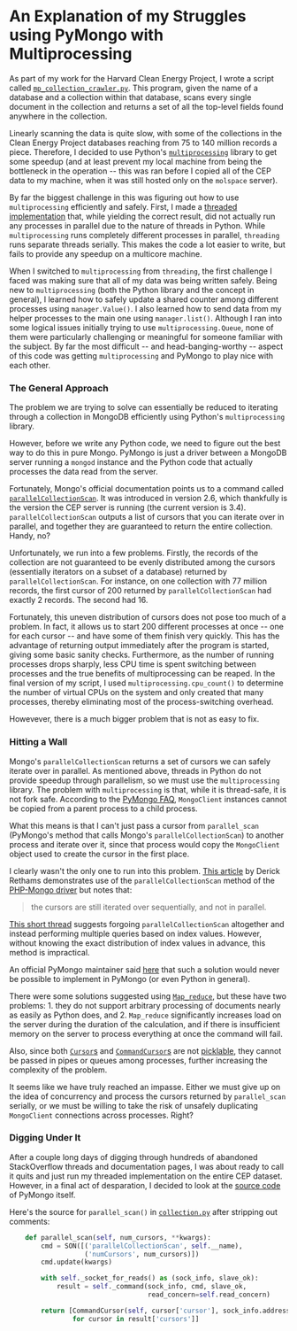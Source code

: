 # An Explanation of my Struggles using PyMongo with Multiprocessing

As part of my work for the Harvard Clean Energy Project, I wrote a script called [`mp_collection_crawler.py`](/ExistingMongoCrawling/GetCurrentFields/mp_collection_crawler.py). This program, given the name of a database and a collection within that database, scans every single document in the collection and returns a set of all the top-level fields found anywhere in the collection. 

Linearly scanning the data is quite slow, with some of the collections in the Clean Energy Project databases reaching from 75 to 140 million records a piece. Therefore, I decided to use Python's [`multiprocessing`](https://docs.python.org/3.6/library/multiprocessing.html) library to get some speedup (and at least prevent my local machine from being the bottleneck in the operation -- this was ran before I copied all of the CEP data to my machine, when it was still hosted only on the `molspace` server). 

By far the biggest challenge in this was figuring out how to use `multiprocessing` efficiently and safely. First, I made a [threaded implementation](/ExistingMongoCrawling/GetCurrentFields/thread_unsafe_collection_crawler.py) that, while yielding the correct result, did not actually run any processes in parallel due to the nature of threads in Python. While `multiprocessing` runs completely different processes in parallel, `threading` runs separate threads serially. This makes the code a lot easier to write, but fails to provide any speedup on a multicore machine. 

When I switched to `multiprocessing` from `threading`, the first challenge I faced was making sure that all of my data was being written safely. Being new to `multiprocessing` (both the Python library and the concept in general), I learned how to safely update a shared counter among different processes using `manager.Value()`. I also learned how to send data from my helper processes to the main one using `manager.list()`. Although I ran into some logical issues initially trying to use `multiprocessing.Queue`, none of them were particularly challenging or meaningful for someone familiar with the subject. By far the most difficult -- and head-banging-worthy -- aspect of this code was getting `multiprocessing` and PyMongo to play nice with each other.


### The General Approach

The problem we are trying to solve can essentially be reduced to iterating through a collection in MongoDB efficiently using Python's `multiprocessing` library. 

However, before we write any Python code, we need to figure out the best way to do this in pure Mongo. PyMongo is just a driver between a MongoDB server running a `mongod` instance and the Python code that actually processes the data read from the server. 

Fortunately, Mongo's official documentation points us to a command called [`parallelCollectionScan`](https://docs.mongodb.com/manual/reference/command/parallelCollectionScan/). It was introduced in version 2.6, which thankfully is the version the CEP server is running (the current version is 3.4). `parallelCollectionScan` outputs a list of cursors that you can iterate over in parallel, and together they are guaranteed to return the entire collection. Handy, no?

Unfortunately, we run into a few problems. Firstly, the records of the collection are not guaranteed to be evenly distributed among the cursors (essentially iterators on a subset of a database) returned by `parallelCollectionScan`. For instance, on one collection with 77 million records, the first cursor of 200 returned by `parallelCollectionScan` had exactly 2 records. The second had 16. 

Fortunately, this uneven distribution of cursors does not pose too much of a problem. In fact, it allows us to start 200 different processes at once -- one for each cursor -- and have some of them finish very quickly. This has the advantage of returning output immediately after the program is started, giving some basic sanity checks. Furthermore, as the number of running processes drops sharply, less CPU time is spent switching between processes and the true benefits of multiprocessing can be reaped. In the final version of my script, I used `multiprocessing.cpu_count()` to determine the number of virtual CPUs on the system and only created that many processes, thereby eliminating most of the process-switching overhead. 

Howevever, there is a much bigger problem that is not as easy to fix. 

### Hitting a Wall

Mongo's `parallelCollectionScan` returns a set of cursors we can safely iterate over in parallel. As mentioned above, threads in Python do not provide speedup through parallelism, so we must use the `multiprocessing` library. The problem with `multiprocessing` is that, while it is thread-safe, it is not fork safe. According to the [PyMongo FAQ](http://api.mongodb.com/python/current/faq.html#using-pymongo-with-multiprocessing), `MongoClient` instances cannot be copied from a parent process to a child process. 

What this means is that I can't just pass a cursor from `parallel_scan` (PyMongo's method that calls Mongo's `parallelCollectionScan`) to another process and iterate over it, since that process would copy the `MongoClient` object used to create the cursor in the first place. 

I clearly wasn't the only one to run into this problem. [This article](https://derickrethans.nl/parallelcollectionscan.html) by Derick Rethams demonstrates use of the `parallelCollectionScan` method of the [PHP-Mongo driver](https://pecl.php.net/package/mongodb) but notes that:
> the cursors are still iterated over sequentially, and not in parallel. 

[This short thread](http://grokbase.com/t/gg/mongodb-user/14cs38006q/parallel-collection-scan-for-query-results) suggests forgoing `parallelCollectionScan` altogether and instead performing multiple queries based on index values. However, without knowing the exact distribution of index values in advance, this method is impractical. 

An official PyMongo maintainer said [here](https://jira.mongodb.org/browse/PYTHON-1078) that such a solution would never be possible to implement in PyMongo (or even Python in general). 

There were some solutions suggested using [`Map_reduce`](https://stackoverflow.com/questions/15092884/how-can-i-return-an-array-of-mongodb-objects-in-pymongo-without-a-cursor-can), but these have two problems: 1. they do not support arbitrary processing of documents nearly as easily as Python does, and 2. `Map_reduce` significantly increases load on the server during the duration of the calculation, and if there is insufficient memory on the server to process everything at once the command will fail. 

Also, since both [`Cursor`s](http://api.mongodb.com/python/current/api/pymongo/cursor.html) and [`CommandCursor`s](http://api.mongodb.com/python/current/api/pymongo/command_cursor.html) are not [picklable](https://docs.python.org/3.6/library/pickle.html), they cannot be passed in pipes or queues among processes, further increasing the complexity of the problem. 

It seems like we have truly reached an impasse. Either we must give up on the idea of concurrency and process the cursors returned by `parallel_scan` serially, or we must be willing to take the risk of unsafely duplicating `MongoClient` connections across processes. Right?

### Digging Under It

After a couple long days of digging through hundreds of abandoned StackOverflow threads and documentation pages, I was about ready to call it quits and just run my threaded implementation on the entire CEP dataset. However, in a final act of desparation, I decided to look at the [source code](https://github.com/mongodb/mongo-python-driver) of PyMongo itself. 

Here's the source for `parallel_scan()` in [`collection.py`](mongo-python-driver/pymongo/collection.py) after stripping out comments:

```python
    def parallel_scan(self, num_cursors, **kwargs):
        cmd = SON([('parallelCollectionScan', self.__name),
                   ('numCursors', num_cursors)])
        cmd.update(kwargs)

        with self._socket_for_reads() as (sock_info, slave_ok):
            result = self._command(sock_info, cmd, slave_ok,
                                   read_concern=self.read_concern)

        return [CommandCursor(self, cursor['cursor'], sock_info.address)
                for cursor in result['cursors']]
```
